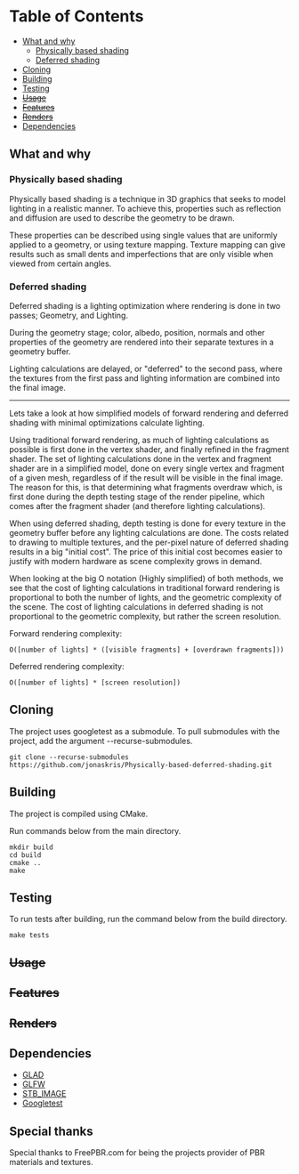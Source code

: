 
Table of Contents
=================
   * [What and why](#What-and-why)
     * [Physically based shading](#physically-based-shading)
     * [Deferred shading](#deferred-shading)
   * [Cloning](#cloning)
   * [Building](#building)
   * [Testing](#testing)
   * [<del>Usage</del>](#usage)
   * [<del>Features</del>](#features)
   * [<del>Renders</del>](#renders)
   * [Dependencies](#dependencies)

## What and why
### Physically based shading
Physically based shading is a technique in 3D graphics that seeks to model lighting in a realistic manner. To achieve this, properties such as reflection and diffusion are used to describe the geometry to be drawn. 

These properties can be described using single values that are uniformly applied to a geometry, or using texture mapping. Texture mapping can give results such as small dents and imperfections that are only visible when viewed from certain angles.

### Deferred shading
Deferred shading is a lighting optimization where rendering is done in two passes; Geometry, and Lighting.

During the geometry stage; color, albedo, position, normals and other properties of the geometry are rendered into their separate textures in a geometry buffer.

Lighting calculations are delayed, or "deferred" to the second pass, where the textures from the first pass and lighting information are combined into the final image.

---

Lets take a look at how simplified models of forward rendering and deferred shading with minimal optimizations calculate lighting.

Using traditional forward rendering, as much of lighting calculations as possible is first done in the vertex shader, and finally refined in the fragment shader. The set of lighting calculations done in the vertex and fragment shader are in a simplified model, done on every single vertex and fragment of a given mesh, regardless of if the result will be visible in the final image. The reason for this, is that determining what fragments overdraw which, is first done during the depth testing stage of the render pipeline, which comes after the fragment shader (and therefore lighting calculations).

When using deferred shading, depth testing is done for every texture in the geometry buffer before any lighting calculations are done. The costs related to drawing to multiple textures, and the per-pixel nature of deferred shading results in a big "initial cost". The price of this initial cost becomes easier to justify with modern hardware as scene complexity grows in demand. 

When looking at the big O notation (Highly simplified) of both methods, we see that the cost of lighting calculations in traditional forward rendering is proportional to both the number of lights, and the geometric complexity of the scene. The cost of lighting calculations in deferred shading is not proportional to the geometric complexity, but rather the screen resolution.

Forward rendering complexity: 

`O([number of lights] * ([visible fragments] + [overdrawn fragments]))`

Deferred rendering complexity: 

`O([number of lights] * [screen resolution])`


## Cloning
The project uses googletest as a submodule. To pull submodules with the project, add the argument --recurse-submodules.

    git clone --recurse-submodules https://github.com/jonaskris/Physically-based-deferred-shading.git

## Building
The project is compiled using CMake.

Run commands below from the main directory.

    mkdir build 
    cd build 
    cmake .. 
    make	

## Testing
To run tests after building, run the command below from the build directory.

    make tests
## ~~Usage~~
## ~~Features~~
## ~~Renders~~
## Dependencies
 - [GLAD](https://github.com/Dav1dde/glad)
 - [GLFW](https://github.com/glfw/glfw)
 - [STB_IMAGE](https://github.com/nothings/stb)
 - [Googletest](https://github.com/google/googletest)

## Special thanks
Special thanks to FreePBR.com for being the projects provider of PBR materials and textures.